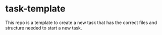 # task-template
This repo is a template to create a new task that has the correct files and structure needed to start a new task.


<!-- Add to readme 
* update _viash.yaml
* update src/api/task_info.yaml
* update scripts/download_resources
-->